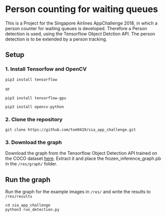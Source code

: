 # Person counting for waiting queues
This is a Project for the Singapore Airlines AppChallenge 2018, in which a person counter for waiting queues is developed.
Therefore a Person detection is used, using the Tensorflow Object Detction API.
The person detection is to be extended by a person tracking.

## Setup
### 1. Install Tensorfow and OpenCV
```
pip3 install tensorflow
```
or
```
pip3 install tensorflow-gpu
```
```
pip3 install opencv-python
```
### 2. Clone the repository
```
git clone https://github.com/tom9419/sia_app_challenge.git
```
### 3. Download the graph
Download the graph from the Tensorflow Object Detection API trained on the COCO dataset [here](http://download.tensorflow.org/models/object_detection/faster_rcnn_resnet101_coco_2018_01_28.tar.gz).
Extract it and place the frozen_inference_graph.pb in the `/res/graph/` folder.

## Run the graph
Run the graph for the example images in `/res/` and write the results to `/res/results`
```
cd sia_app_challenge
python3 run_detection.py 
```



